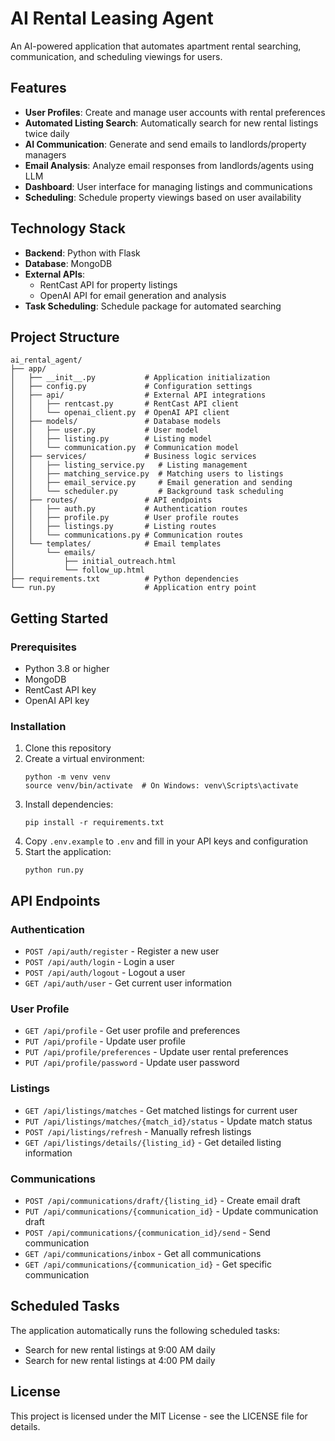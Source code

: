 # AI Rental Leasing Agent

An AI-powered application that automates apartment rental searching, communication, and scheduling viewings for users.

## Features

- **User Profiles**: Create and manage user accounts with rental preferences
- **Automated Listing Search**: Automatically search for new rental listings twice daily
- **AI Communication**: Generate and send emails to landlords/property managers
- **Email Analysis**: Analyze email responses from landlords/agents using LLM
- **Dashboard**: User interface for managing listings and communications
- **Scheduling**: Schedule property viewings based on user availability

## Technology Stack

- **Backend**: Python with Flask
- **Database**: MongoDB
- **External APIs**:
  - RentCast API for property listings
  - OpenAI API for email generation and analysis
- **Task Scheduling**: Schedule package for automated searching

## Project Structure

```
ai_rental_agent/
├── app/
│   ├── __init__.py           # Application initialization
│   ├── config.py             # Configuration settings
│   ├── api/                  # External API integrations
│   │   ├── rentcast.py       # RentCast API client
│   │   └── openai_client.py  # OpenAI API client
│   ├── models/               # Database models
│   │   ├── user.py           # User model
│   │   ├── listing.py        # Listing model
│   │   └── communication.py  # Communication model
│   ├── services/             # Business logic services
│   │   ├── listing_service.py   # Listing management
│   │   ├── matching_service.py  # Matching users to listings
│   │   ├── email_service.py     # Email generation and sending
│   │   └── scheduler.py         # Background task scheduling
│   ├── routes/               # API endpoints
│   │   ├── auth.py           # Authentication routes
│   │   ├── profile.py        # User profile routes
│   │   ├── listings.py       # Listing routes
│   │   └── communications.py # Communication routes
│   └── templates/            # Email templates
│       └── emails/
│           ├── initial_outreach.html
│           └── follow_up.html
├── requirements.txt          # Python dependencies
└── run.py                    # Application entry point
```

## Getting Started

### Prerequisites

- Python 3.8 or higher
- MongoDB
- RentCast API key
- OpenAI API key

### Installation

1. Clone this repository
2. Create a virtual environment:
   ```
   python -m venv venv
   source venv/bin/activate  # On Windows: venv\Scripts\activate
   ```
3. Install dependencies:
   ```
   pip install -r requirements.txt
   ```
4. Copy `.env.example` to `.env` and fill in your API keys and configuration
5. Start the application:
   ```
   python run.py
   ```

## API Endpoints

### Authentication

- `POST /api/auth/register` - Register a new user
- `POST /api/auth/login` - Login a user
- `POST /api/auth/logout` - Logout a user
- `GET /api/auth/user` - Get current user information

### User Profile

- `GET /api/profile` - Get user profile and preferences
- `PUT /api/profile` - Update user profile
- `PUT /api/profile/preferences` - Update user rental preferences
- `PUT /api/profile/password` - Update user password

### Listings

- `GET /api/listings/matches` - Get matched listings for current user
- `PUT /api/listings/matches/{match_id}/status` - Update match status
- `POST /api/listings/refresh` - Manually refresh listings
- `GET /api/listings/details/{listing_id}` - Get detailed listing information

### Communications

- `POST /api/communications/draft/{listing_id}` - Create email draft
- `PUT /api/communications/{communication_id}` - Update communication draft
- `POST /api/communications/{communication_id}/send` - Send communication
- `GET /api/communications/inbox` - Get all communications
- `GET /api/communications/{communication_id}` - Get specific communication

## Scheduled Tasks

The application automatically runs the following scheduled tasks:

- Search for new rental listings at 9:00 AM daily
- Search for new rental listings at 4:00 PM daily

## License

This project is licensed under the MIT License - see the LICENSE file for details.
